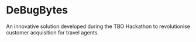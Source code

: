 # DeBugBytes
An innovative solution developed during the TBO Hackathon to revolutionise customer acquisition for travel agents.
